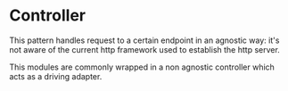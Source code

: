 # Controller

This pattern handles request to a certain endpoint in an agnostic way: it's
not aware of the current http framework used to establish the http server.

This modules are commonly wrapped in a non agnostic controller which acts as
a driving adapter.
